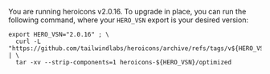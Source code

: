 You are running heroicons v2.0.16. To upgrade in place, you can run the following command,
where your `HERO_VSN` export is your desired version:

    export HERO_VSN="2.0.16" ; \
      curl -L "https://github.com/tailwindlabs/heroicons/archive/refs/tags/v${HERO_VSN}.zip" | \
      tar -xv --strip-components=1 heroicons-${HERO_VSN}/optimized

